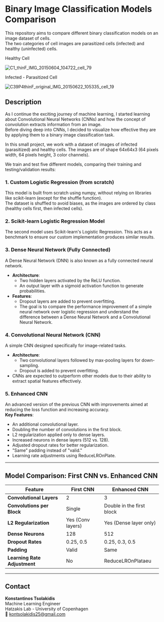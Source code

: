 # Binary Image Classification Models Comparison

This repository aims to compare different binary classification models on an image dataset of cells.  
The two categories of cell images are parasitized cells (infected) and healthy (uninfected) cells.


Healthy Cell 

![C1_thinF_IMG_20150604_104722_cell_79](https://github.com/user-attachments/assets/fbde7e19-5227-41aa-8ce2-7ef66147383a)

Infected - Parasitized Cell 

![C39P4thinF_original_IMG_20150622_105335_cell_19](https://github.com/user-attachments/assets/4a213c0f-44c8-4035-9c91-a654061a718f)


## Description

As I continue the exciting journey of machine learning, I started learning about Convolutional Neural Networks (CNNs) and how the concept of convolution extracts information from an image.  
Before diving deep into CNNs, I decided to visualize how effective they are by applying them to a binary image classification task.

In this small project, we work with a dataset of images of infected (parasitized) and healthy cells. The images are of shape 64x64x3 (64 pixels width, 64 pixels height, 3 color channels).

We train and test five different models, comparing their training and testing/validation results:

### 1. Custom Logistic Regression (from scratch)

This model is built from scratch using numpy, without relying on libraries like scikit-learn (except for the shuffle function).  
The dataset is shuffled to avoid biases, as the images are ordered by class (healthy cells first, then infected cells).

### 2. Scikit-learn Logistic Regression Model

The second model uses Scikit-learn's Logistic Regression. This acts as a benchmark to ensure our custom implementation produces similar results.

### 3. Dense Neural Network (Fully Connected)

A Dense Neural Network (DNN) is also known as a fully connected neural network.  
- **Architecture**:  
  - Two hidden layers activated by the ReLU function.  
  - An output layer with a sigmoid activation function to generate probabilities.  
- **Features**:  
  - Dropout layers are added to prevent overfitting.  
  - The goal is to compare the performance improvement of a simple neural network over logistic regression and understand the difference between a Dense Neural Network and a Convolutional Neural Network.

### 4. Convolutional Neural Network (CNN)

A simple CNN designed specifically for image-related tasks.  
- **Architecture**:  
  - Two convolutional layers followed by max-pooling layers for down-sampling.  
  - Dropout is added to prevent overfitting.  
- CNNs are expected to outperform other models due to their ability to extract spatial features effectively.

### 5. Enhanced CNN

An advanced version of the previous CNN with improvements aimed at reducing the loss function and increasing accuracy.  
**Key Features**:  
- An additional convolutional layer.  
- Doubling the number of convolutions in the first block.  
- L2 regularization applied only to dense layers.  
- Increased neurons in dense layers (512 vs. 128).  
- Adjusted dropout rates for better regularization.  
- "Same" padding instead of "valid."  
- Learning rate adjustments using ReduceLROnPlate.

---

## Model Comparison: First CNN vs. Enhanced CNN

| Feature                    | First CNN                  | Enhanced CNN                     |
|----------------------------|----------------------------|-----------------------------------|
| **Convolutional Layers**   | 2                          | 3                                 |
| **Convolutions per Block** | Single                     | Double in the first block         |
| **L2 Regularization**      | Yes (Conv layers)          | Yes (Dense layer only)            |
| **Dense Neurons**          | 128                        | 512                               |
| **Dropout Rates**          | 0.25, 0.5                  | 0.25, 0.3, 0.5                   |
| **Padding**                | Valid                      | Same                              |
| **Learning Rate Adjustment** | No                       | ReduceLROnPlataeu                  |

---

## Contact

**Konstantinos Tsolakidis**  
Machine Learning Engineer  
Hatzakis Lab - University of Copenhagen  
📧 kontsolakidis25@gmail.com  
